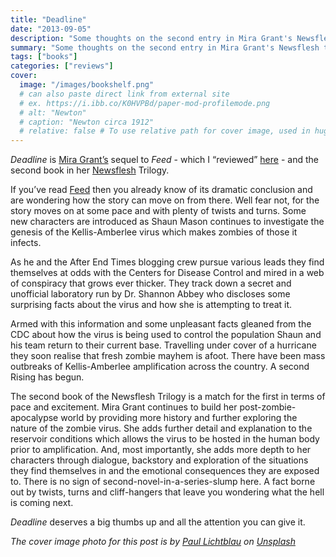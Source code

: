 ```yaml
---
title: "Deadline"
date: "2013-09-05"
description: "Some thoughts on the second entry in Mira Grant's Newsflesh trilogy."
summary: "Some thoughts on the second entry in Mira Grant's Newsflesh trilogy."
tags: ["books"]
categories: ["reviews"]
cover:
  image: "/images/bookshelf.png"
  # can also paste direct link from external site
  # ex. https://i.ibb.co/K0HVPBd/paper-mod-profilemode.png
  # alt: "Newton"
  # caption: "Newton circa 1912"
  # relative: false # To use relative path for cover image, used in hugo Page-bundles
---
```


*Deadline* is [Mira Grant’s](http://www.miragrant.com) sequel to *Feed* - which I “reviewed” [here](../r2013-02-16-feed) - and the second book in her [Newsflesh](http://miragrant.com/newsflesh.php) Trilogy.

If you’ve read [Feed](http://en.wikipedia.org/wiki/Feed_%28Grant_novel%29) then you already know of its dramatic conclusion and are wondering how the story can move on from there. Well fear not, for the story moves on at some pace and with plenty of twists and turns. Some new characters are introduced as Shaun Mason continues to investigate the genesis of the Kellis-Amberlee virus which makes zombies of those it infects.

As he and the After End Times blogging crew pursue various leads they find themselves at odds with the Centers for Disease Control and mired in a web of conspiracy that grows ever thicker. They track down a secret and unofficial laboratory run by Dr. Shannon Abbey who discloses some surprising facts about the virus and how she is attempting to treat it.

Armed with this information and some unpleasant facts gleaned from the CDC about how the virus is being used to control the population Shaun and his team return to their current base. Travelling under cover of a hurricane they soon realise that fresh zombie mayhem is afoot. There have been mass outbreaks of Kellis-Amberlee amplification across the country. A second Rising has begun.

The second book of the Newsflesh Trilogy is a match for the first in terms of pace and excitement. Mira Grant continues to build her post-zombie-apocalypse world by providing more history and further exploring the nature of the zombie virus. She adds further detail and explanation to the reservoir conditions which allows the virus to be hosted in the human body prior to amplification. And, most importantly, she adds more depth to her characters through dialogue, backstory and exploration of the situations they find themselves in and the emotional consequences they are exposed to. There is no sign of second-novel-in-a-series-slump here. A fact borne out by twists, turns and cliff-hangers that leave you wondering what the hell is coming next.

*Deadline* deserves a big thumbs up and all the attention you can give it.

*The cover image photo for this post is by [Paul Lichtblau](https://unsplash.com/@laup?utm_content=creditCopyText&utm_medium=referral&utm_source=unsplash) on [Unsplash](https://unsplash.com/photos/a-book-shelf-filled-with-lots-of-books-dvULgNPJPak?utm_content=creditCopyText&utm_medium=referral&utm_source=unsplash)*

